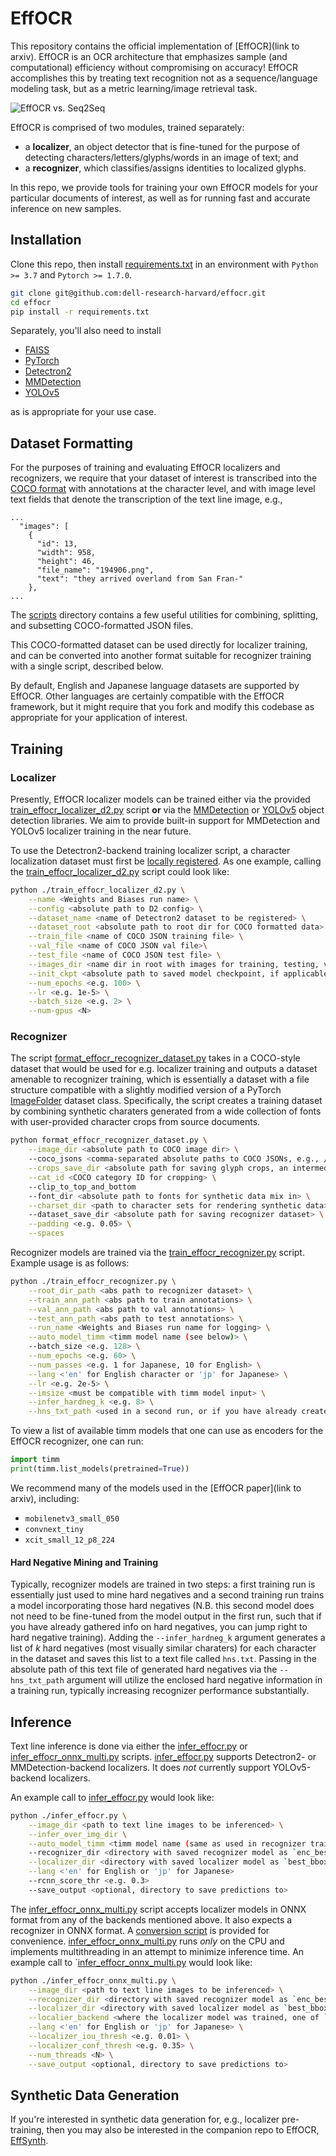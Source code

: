 # EffOCR

This repository contains the official implementation of [EffOCR](link to arxiv). EffOCR is an OCR architecture that emphasizes sample (and computational) efficiency without compromising on accuracy! EffOCR accomplishes this by treating text recognition not as a sequence/language modeling task, but as a metric learning/image retrieval task.

![EffOCR vs. Seq2Seq](misc/arch.png)

EffOCR is comprised of two modules, trained separately: 
- a **localizer**, an object detector that is fine-tuned for the purpose of detecting characters/letters/glyphs/words in an image of text; and 
- a **recognizer**, which classifies/assigns identities to localized glyphs.

In this repo, we provide tools for training your own EffOCR models for your particular documents of interest, as well as for running fast and accurate inference on new samples.

## Installation

Clone this repo, then install [requirements.txt](requirements.txt) in an environment with `Python >= 3.7` and `Pytorch >= 1.7.0`.

```bash
git clone git@github.com:dell-research-harvard/effocr.git
cd effocr
pip install -r requirements.txt
```

Separately, you'll also need to install 

- [FAISS](https://github.com/facebookresearch/faiss/blob/main/INSTALL.md)
- [PyTorch](https://pytorch.org/get-started/locally/)
- [Detectron2](https://github.com/facebookresearch/detectron2/blob/main/INSTALL.md)
- [MMDetection](https://github.com/open-mmlab/mmdetection/blob/master/docs/en/get_started.md/#Installation)
- [YOLOv5](https://github.com/ultralytics/yolov5#documentation)

as is appropriate for your use case.

## Dataset Formatting

For the purposes of training and evaluating EffOCR localizers and recognizers, we require that your dataset of interest is transcribed into the [COCO format](https://www.immersivelimit.com/tutorials/create-coco-annotations-from-scratch) with annotations at the character level, and with image level text fields that denote the transcription of the text line image, e.g., 

```
...
  "images": [
    {
      "id": 13,
      "width": 958,
      "height": 46,
      "file_name": "194906.png",
      "text": "they arrived overland from San Fran-"
    },
...
```

The [scripts](scripts/) directory contains a few useful utilities for combining, splitting, and subsetting COCO-formatted JSON files.

This COCO-formatted dataset can be used directly for localizer training, and can be converted into another format suitable for recognizer training with a single script, described below.

By default, English and Japanese language datasets are supported by EffOCR. Other languages are certainly compatible with the EffOCR framework, but it might require that you fork and modify this codebase as appropriate for your application of interest.

## Training

### Localizer 

Presently, EffOCR localizer models can be trained either via the provided [train_effocr_localizer_d2.py](train_effocr_localizer_d2.py) script **or**  via the [MMDetection](https://github.com/open-mmlab/mmdetection) or [YOLOv5](https://github.com/ultralytics/yolov5) object detection libraries. We aim to provide built-in support for MMDetection and YOLOv5 localizer training in the near future. 

To use the Detectron2-backend training localizer script, a character localization dataset must first be [locally registered](https://detectron2.readthedocs.io/en/latest/tutorials/datasets.html). As one example, calling the [train_effocr_localizer_d2.py](train_effocr_localizer_d2.py) script could look like:

```bash
python ./train_effocr_localizer_d2.py \
    --name <Weights and Biases run name> \
    --config <absolute path to D2 config> \
    --dataset_name <name of Detectron2 dataset to be registered> \
    --dataset_root <absolute path to root dir for COCO formatted data> \
    --train_file <name of COCO JSON training file> \
    --val_file <name of COCO JSON val file>\
    --test_file <name of COCO JSON test file> \
    --images_dir <name dir in root with images for training, testing, validation> \
    --init_ckpt <absolute path to saved model checkpoint, if applicable> \
    --num_epochs <e.g. 100> \
    --lr <e.g. 1e-5> \
    --batch_size <e.g. 2> \
    --num-gpus <N>
```

### Recognizer

The script [format_effocr_recognizer_dataset.py](format_effocr_recognizer_dataset.py) takes in a COCO-style dataset that would be used for e.g. localizer training and outputs a dataset amenable to recognizer training, which is essentially a dataset with a file structure compatible with a slightly modified version of a PyTorch [ImageFolder](https://pytorch.org/vision/main/generated/torchvision.datasets.ImageFolder.html) dataset class. Specifically, the script creates a training dataset by combining synthetic charaters generated from a wide collection of fonts with user-provided character crops from source documents. 

```bash
python format_effocr_recognizer_dataset.py \
    --image_dir <absolute path to COCO image dir> \  
    --coco_jsons <comma-separated absolute paths to COCO JSONs, e.g., /path/to/train.json,/path/to/test.json,/path/to/val.json> \
    --crops_save_dir <absolute path for saving glyph crops, an intermediate output> \
    --cat_id <COCO category ID for cropping> \                         
    --clip_to_top_and_bottom              
    --font_dir <absolute path to fonts for synthetic data mix in> \
    --charset_dir <path to character sets for rendering synthetic data> \  
    --dataset_save_dir <absolute path for saving recognizer dataset> \
    --padding <e.g. 0.05> \
    --spaces        
```

Recognizer models are trained via the [train_effocr_recognizer.py](train_effocr_recognizer.py) script. Example usage is as follows:

```bash
python ./train_effocr_recognizer.py \
    --root_dir_path <abs path to recognizer dataset> \
    --train_ann_path <abs path to train annotations> \
    --val_ann_path <abs path to val annotations> \
    --test_ann_path <abs path to test annotations> \
    --run_name <Weights and Biases run name for logging> \
    --auto_model_timm <timm model name (see below)> \
    --batch_size <e.g. 128> \
    --num_epochs <e.g. 60> \
    --num_passes <e.g. 1 for Japanese, 10 for English> \
    --lang <'en' for English character or 'jp' for Japanese> \
    --lr <e.g. 2e-5> \
    --imsize <must be compatible with timm model input> \
    --infer_hardneg_k <e.g. 8> \
    --hns_txt_path <used in a second run, or if you have already created a hns.txt file, see below>
```

To view a list of available timm models that one can use as encoders for the EffOCR recognizer, one can run:

```python
import timm
print(timm.list_models(pretrained=True))
```

We recommend many of the models used in the [EffOCR paper](link to arxiv), including:
 - `mobilenetv3_small_050`
 - `convnext_tiny`
 - `xcit_small_12_p8_224`

#### Hard Negative Mining and Training

Typically, recognizer models are trained in two steps: a first training run is essentially just used to mine hard negatives and a second training run trains a model incorporating those hard negatives (N.B. this second model does not need to be fine-tuned from the model output in the first run, such that if you have already gathered info on hard negatives, you can jump right to hard negative training). Adding the `--infer_hardneg_k` argument generates a list of $k$ hard negatives (most visually similar charaters) for each character in the dataset and saves this list to a text file called `hns.txt`. Passing in the absolute path of this text file of generated hard negatives via the `--hns_txt_path` argument will utilize the enclosed hard negative information in a training run, typically increasing recognizer performance substantially.

## Inference

Text line inference is done via either the [infer_effocr.py](infer_effocr.py) or [infer_effocr_onnx_multi.py](infer_effocr_onnx_multi.py) scripts. [infer_effocr.py](infer_effocr.py) supports Detectron2- or MMDetection-backend localizers. It does _not_ currently support YOLOv5-backend localizers. 

An example call to [infer_effocr.py](infer_effocr.py) would look like:

```bash
python ./infer_effocr.py \
    --image_dir <path to text line images to be inferenced> \
    --infer_over_img_dir \
    --auto_model_timm <timm model name (same as used in recognizer training) \
    --recognizer_dir <directory with saved recognizer model as `enc_best.pth`> \
    --localizer_dir <directory with saved localizer model as `best_bbox_mAP.pth` and config as `*.yaml` or `*.py`> \
    --lang <'en' for English or 'jp' for Japanese>
    --rcnn_score_thr <e.g. 0.3>
    --save_output <optional, directory to save predictions to>
```

The [infer_effocr_onnx_multi.py](infer_effocr_onnx_multi.py) script accepts localizer models in ONNX format from any of the backends mentioned above. It also expects a recognizer in ONNX format. A [conversion script](https://github.com/jscarlson/ocr-as-retrieval/blob/main/scripts/recognizer_onnx_export.py) is provided for convenience. [infer_effocr_onnx_multi.py](infer_effocr_onnx_multi.py) runs _only_ on the CPU and implements multithreading in an attempt to minimize inference time. An example call to `[infer_effocr_onnx_multi.py](infer_effocr_onnx_multi.py) would look like:

```bash
python ./infer_effocr_onnx_multi.py \
    --image_dir <path to text line images to be inferenced> \
    --recognizer_dir <directory with saved recognizer model as `enc_best.onnx`> \
    --localizer_dir <directory with saved localizer model as `best_bbox_mAP.onnx`> \
    --localier_backend <where the localizer model was trained, one of `mmdetection`, `yolo`, or `detectron2` \
    --lang <'en' for English or 'jp' for Japanese> \
    --localizer_iou_thresh <e.g. 0.01> \
    --localizer_conf_thresh <e.g. 0.35> \
    --num_threads <N> \
    --save_output <optional, directory to save predictions to>
```

## Synthetic Data Generation

If you're interested in synthetic data generation for, e.g., localizer pre-training, then you may also be interested in the companion repo to EffOCR, [EffSynth](https://github.com/dell-research-harvard/effsynth).